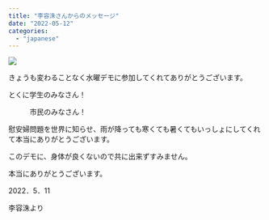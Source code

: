 ```yaml
---
title: "李容洙さんからのメッセージ"
date: "2022-05-12"
categories: 
  - "japanese"
---
```


![](https://womenandwar.net/kr/wp-content/uploads/2022/05/할머니-편지-스캔본-724x1024.jpg)

きょうも変わることなく水曜デモに参加してくれてありがとうございます。

とくに学生のみなさん！

　　　市民のみなさん！

慰安婦問題を世界に知らせ、雨が降っても寒くても暑くてもいっしょにしてくれて本当にありがとうございます。

このデモに、身体が良くないので共に出来ずすみません。

本当にありがとうございます。

2022．5．11

李容洙より
